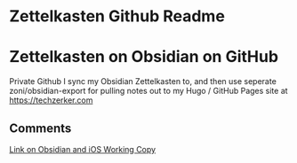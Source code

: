 # Zettelkasten Github Readme



# Zettelkasten on Obsidian on GitHub

Private Github I sync my Obsidian Zettelkasten to, and then use seperate zoni/obsidian-export for pulling notes out to my Hugo / GitHub Pages site at https://techzerker.com

## Comments

[Link on Obsidian and iOS Working Copy](https://ryan.himmelwright.net/post/obsidian-ios-setup/)

